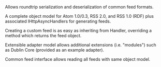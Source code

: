Allows roundtrip serialization and deserialization of common feed formats.

A complete object model for Atom 1.0/0.3, RSS 2.0, and RSS 1.0 (RDF) plus associated IHttpAsyncHandlers for generating feeds.

Creating a custom feed is as easy as inheriting from Handler, overriding a method which returns the feed object.

Extensible adapter model allows additional extensions (i.e. "modules") such as Dublin Core (provided as an example adapter).

Common feed interface allows reading all feeds with same object model.